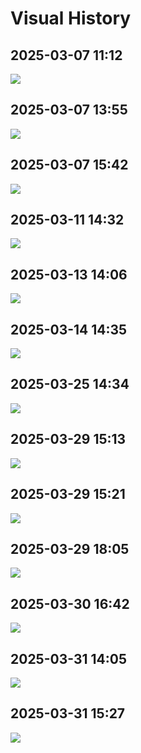 # Visual History

## 2025-03-07 11:12

![](./images/visual-history/Screenshot%202025-03-07%20at%2011.10.55.png)

## 2025-03-07 13:55

![](./images/visual-history/Screenshot%202025-03-07%20at%2013.55.25.png)

## 2025-03-07 15:42

![](./images/visual-history/Screenshot%202025-03-07%20at%2015.42.18.png)

## 2025-03-11 14:32

![](./images/visual-history/Screenshot%202025-03-11%20at%2014.32.02.png)

## 2025-03-13 14:06

![](./images/visual-history/Screenshot%202025-03-13%20at%2014.01.25.png)

## 2025-03-14 14:35

![](./images/visual-history/Screenshot%202025-03-14%20at%2014.34.58.png)

## 2025-03-25 14:34

![](./images/visual-history/Screenshot%202025-03-25%20at%2014.34.01%201.png)

## 2025-03-29 15:13

![](./images/visual-history/Screenshot%202025-03-29%20at%2015.09.59%202.png)

## 2025-03-29 15:21

![](./images/visual-history/Screenshot%202025-03-29%20at%2015.21.26%201.png)

## 2025-03-29 18:05

![](./images/visual-history/Screenshot%202025-03-29%20at%2018.04.32.png)

## 2025-03-30 16:42

![](./images/visual-history/Screenshot%202025-03-30%20at%2016.40.52.png)

## 2025-03-31 14:05

![](./images/visual-history/Screenshot%202025-03-31%20at%2014.04.39.png)

## 2025-03-31 15:27

![](./images/visual-history/Screenshot%202025-03-31%20at%2015.26.25%201.png)